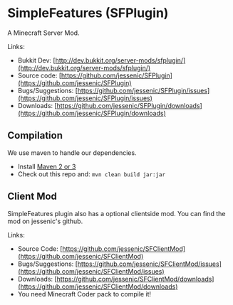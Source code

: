 SimpleFeatures (SFPlugin)
======

A Minecraft Server Mod.

Links:

* Bukkit Dev: [http://dev.bukkit.org/server-mods/sfplugin/](http://dev.bukkit.org/server-mods/sfplugin/)
* Source code: [https://github.com/jessenic/SFPlugin](https://github.com/jessenic/SFPlugin)
* Bugs/Suggestions: [https://github.com/jessenic/SFPlugin/issues](https://github.com/jessenic/SFPlugin/issues)
* Downloads: [https://github.com/jessenic/SFPlugin/downloads](https://github.com/jessenic/SFPlugin/downloads)

Compilation
-----------

We use maven to handle our dependencies.

* Install [Maven 2 or 3](http://maven.apache.org/download.html)
* Check out this repo and: `mvn clean build jar:jar`

Client Mod
-----------
SimpleFeatures plugin also has a optional clientside mod. You can find the mod on jessenic's github.

Links:

* Source Code: [https://github.com/jessenic/SFClientMod](https://github.com/jessenic/SFClientMod)
* Bugs/Suggestions: [https://github.com/jessenic/SFClientMod/issues](https://github.com/jessenic/SFClientMod/issues)
* Downloads: [https://github.com/jessenic/SFClientMod/downloads](https://github.com/jessenic/SFClientMod/downloads)
* You need Minecraft Coder pack to compile it!
